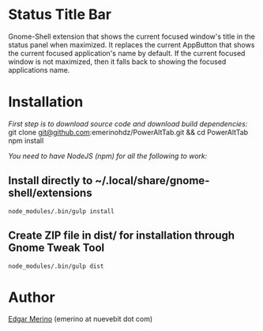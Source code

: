 # Status Title Bar

Gnome-Shell extension that shows the current focused window's title in the
status panel when maximized. It replaces the current AppButton that shows the
current focused application's name by default. If the current focused window is
not maximized, then it falls back to showing the focused applications name.

# Installation

*First step is to download source code and download build dependencies:*
    git clone git@github.com:emerinohdz/PowerAltTab.git && cd PowerAltTab
    npm install

*You need to have NodeJS (npm) for all the following to work:*

## Install directly to ~/.local/share/gnome-shell/extensions
    node_modules/.bin/gulp install

## Create ZIP file in dist/ for installation through Gnome Tweak Tool
    node_modules/.bin/gulp dist

# Author

[Edgar Merino](https://github.com/emerinohdz) (emerino at nuevebit dot com)
